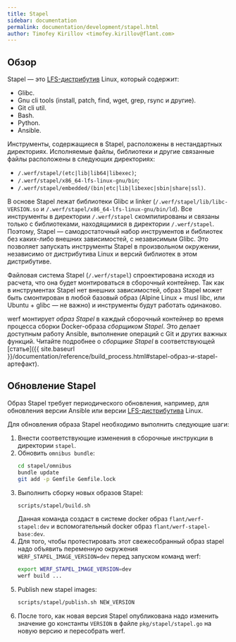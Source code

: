 ```yaml
---
title: Stapel
sidebar: documentation
permalink: documentation/development/stapel.html
author: Timofey Kirillov <timofey.kirillov@flant.com>
---
```


## Обзор

Stapel — это [LFS-дистрибутив](http://www.linuxfromscratch.org/lfs/view/stable) Linux, который содержит:

* Glibc.
* Gnu cli tools (install, patch, find, wget, grep, rsync и другие).
* Git cli util.
* Bash.
* Python.
* Ansible.

Инструменты, содержащиеся в Stapel, расположены в нестандартных директориях. 
Исполняемые файлы, библиотеки и другие связанные файлы расположены в следующих директориях:

* `/.werf/stapel/(etc|lib|lib64|libexec)`;
* `/.werf/stapel/x86_64-lfs-linux-gnu/bin`;
* `/.werf/stapel/embedded/(bin|etc|lib|libexec|sbin|share|ssl)`.

В основе Stapel лежат библиотеки Glibc и linker (`/.werf/stapel/lib/libc-VERSION.so` и `/.werf/stapel/x86_64-lfs-linux-gnu/bin/ld`). 
Все инструменты в директории `/.werf/stapel` скомпилированы и связаны только с библиотеками, находящимися в директории `/.werf/stapel`. 
Поэтому, Stapel — самодостаточный набор инструментов и библиотек без каких-либо внешних зависимостей, с независимым Glibc. 
Это позволяет запускать инструменты Stapel в произвольном окружении, независимо от дистрибутива Linux и версий библиотек в этом дистрибутиве.

Файловая система Stapel (`/.werf/stapel`) спроектирована исходя из расчета, что она будет монтироваться в сборочный контейнер. 
Так как в инструментах Stapel нет внешних зависимостей, образ Stapel может быть смонтирован в любой базовый образ (Alpine Linux + musl libc, или  Ubuntu + glibc — не важно) и инструменты будут работать одинаково.

werf монтирует _образ Stapel_ в каждый сборочный контейнер во время процесса сборки Docker-образа _сборщиком Stapel_. 
Это делает доступным работу Ansible, выполнение операций с Git и других важных функций. 
Читайте подробнее о _сборщике Stapel_ в соответствующей [статье]({{ site.baseurl }}/documentation/reference/build_process.html#stapel-образ-и-stapel-артефакт).

## Обновление Stapel

Образ Stapel требует периодического обновления, например, для обновления версии Ansible или версии [LFS-дистрибутива](http://www.linuxfromscratch.org/lfs/view/stable) Linux.

Для обновления образа Stapel необходимо выполнить следующие шаги:

1. Внести соответствующие изменения в сборочные инструкции в директории `stapel`.
2. Обновить `omnibus bundle`:
    ```bash
    cd stapel/omnibus
    bundle update
    git add -p Gemfile Gemfile.lock
    ```
3. Выполнить сборку новых образов Stapel:
    ```bash
    scripts/stapel/build.sh
    ```
   Данная команда создаст в системе docker образ `flant/werf-stapel:dev` и вспомогательный docker образ `flant/werf-stapel-base:dev`.
4. Для того, чтобы протестировать этот свежесобранный образ stapel надо объявить переменную окружения `WERF_STAPEL_IMAGE_VERSION=dev` перед запуском команд werf:
    ```bash
    export WERF_STAPEL_IMAGE_VERSION=dev
    werf build ...
    ```
5. Publish new stapel images:
    ```bash
    scripts/stapel/publish.sh NEW_VERSION
    ```
6. После того, как новая версия Stapel опубликована надо изменить значение go константы `VERSION` в файле `pkg/stapel/stapel.go` на новую версию и пересобрать werf.
